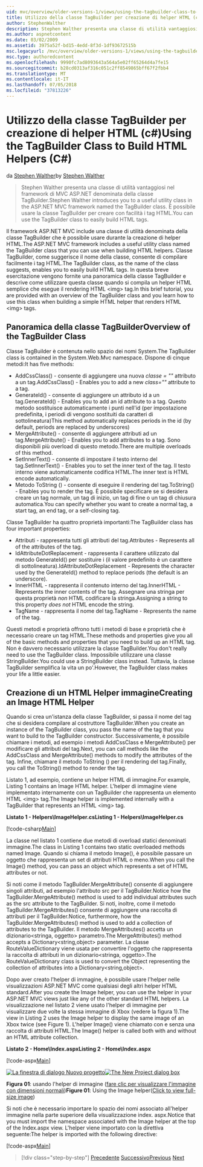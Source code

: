 ```yaml
---
uid: mvc/overview/older-versions-1/views/using-the-tagbuilder-class-to-build-html-helpers-cs
title: Utilizzo della classe TagBuilder per creazione di helper HTML (c#) | Microsoft Docs
author: StephenWalther
description: Stephen Walther presenta una classe di utilità vantaggiosi nel framework di MVC ASP.NET denominata della classe TagBuilder. È possibile utilizzare facilmente la classe TagBuilder per...
ms.author: aspnetcontent
ms.date: 03/02/2009
ms.assetid: 3975a52f-bd15-4edd-8f3d-1df93672515b
msc.legacyurl: /mvc/overview/older-versions-1/views/using-the-tagbuilder-class-to-build-html-helpers-cs
msc.type: authoredcontent
ms.openlocfilehash: 9990fc7ad8093643a564a5e02ff65264d4a7fe15
ms.sourcegitcommit: b28cd0313af316c051c2ff8549865bff67f2fbb4
ms.translationtype: MT
ms.contentlocale: it-IT
ms.lasthandoff: 07/05/2018
ms.locfileid: "37813226"
---
```

<a name="using-the-tagbuilder-class-to-build-html-helpers-c"></a><span data-ttu-id="72ec6-104">Utilizzo della classe TagBuilder per creazione di helper HTML (c#)</span><span class="sxs-lookup"><span data-stu-id="72ec6-104">Using the TagBuilder Class to Build HTML Helpers (C#)</span></span>
====================
<span data-ttu-id="72ec6-105">da [Stephen Walther](https://github.com/StephenWalther)</span><span class="sxs-lookup"><span data-stu-id="72ec6-105">by [Stephen Walther](https://github.com/StephenWalther)</span></span>

> <span data-ttu-id="72ec6-106">Stephen Walther presenta una classe di utilità vantaggiosi nel framework di MVC ASP.NET denominata della classe TagBuilder.</span><span class="sxs-lookup"><span data-stu-id="72ec6-106">Stephen Walther introduces you to a useful utility class in the ASP.NET MVC framework named the TagBuilder class.</span></span> <span data-ttu-id="72ec6-107">È possibile usare la classe TagBuilder per creare con facilità i tag HTML.</span><span class="sxs-lookup"><span data-stu-id="72ec6-107">You can use the TagBuilder class to easily build HTML tags.</span></span>


<span data-ttu-id="72ec6-108">Il framework ASP.NET MVC include una classe di utilità denominata della classe TagBuilder che è possibile usare durante la creazione di helper HTML.</span><span class="sxs-lookup"><span data-stu-id="72ec6-108">The ASP.NET MVC framework includes a useful utility class named the TagBuilder class that you can use when building HTML helpers.</span></span> <span data-ttu-id="72ec6-109">Classe TagBuilder, come suggerisce il nome della classe, consente di compilare facilmente i tag HTML.</span><span class="sxs-lookup"><span data-stu-id="72ec6-109">The TagBuilder class, as the name of the class suggests, enables you to easily build HTML tags.</span></span> <span data-ttu-id="72ec6-110">In questa breve esercitazione vengono fornite una panoramica della classe TagBuilder e descrive come utilizzare questa classe quando si compila un helper HTML semplice che esegue il rendering HTML &lt;img&gt; tag.</span><span class="sxs-lookup"><span data-stu-id="72ec6-110">In this brief tutorial, you are provided with an overview of the TagBuilder class and you learn how to use this class when building a simple HTML helper that renders HTML &lt;img&gt; tags.</span></span>

## <a name="overview-of-the-tagbuilder-class"></a><span data-ttu-id="72ec6-111">Panoramica della classe TagBuilder</span><span class="sxs-lookup"><span data-stu-id="72ec6-111">Overview of the TagBuilder Class</span></span>

<span data-ttu-id="72ec6-112">Classe TagBuilder è contenuta nello spazio dei nomi System.</span><span class="sxs-lookup"><span data-stu-id="72ec6-112">The TagBuilder class is contained in the System.Web.Mvc namespace.</span></span> <span data-ttu-id="72ec6-113">Dispone di cinque metodi:</span><span class="sxs-lookup"><span data-stu-id="72ec6-113">It has five methods:</span></span>

- <span data-ttu-id="72ec6-114">AddCssClass() - consente di aggiungere una nuova *classe = ""* attributo a un tag.</span><span class="sxs-lookup"><span data-stu-id="72ec6-114">AddCssClass() - Enables you to add a new *class=""* attribute to a tag.</span></span>
- <span data-ttu-id="72ec6-115">GenerateId() - consente di aggiungere un attributo id a un tag.</span><span class="sxs-lookup"><span data-stu-id="72ec6-115">GenerateId() - Enables you to add an id attribute to a tag.</span></span> <span data-ttu-id="72ec6-116">Questo metodo sostituisce automaticamente i punti nell'id (per impostazione predefinita, i periodi di vengono sostituiti da caratteri di sottolineatura)</span><span class="sxs-lookup"><span data-stu-id="72ec6-116">This method automatically replaces periods in the id (by default, periods are replaced by underscores)</span></span>
- <span data-ttu-id="72ec6-117">MergeAttribute() - consente di aggiungere attributi ad un tag.</span><span class="sxs-lookup"><span data-stu-id="72ec6-117">MergeAttribute() - Enables you to add attributes to a tag.</span></span> <span data-ttu-id="72ec6-118">Sono disponibili più overload di questo metodo.</span><span class="sxs-lookup"><span data-stu-id="72ec6-118">There are multiple overloads of this method.</span></span>
- <span data-ttu-id="72ec6-119">SetInnerText() - consente di impostare il testo interno del tag.</span><span class="sxs-lookup"><span data-stu-id="72ec6-119">SetInnerText() - Enables you to set the inner text of the tag.</span></span> <span data-ttu-id="72ec6-120">Il testo interno viene automaticamente codifica HTML.</span><span class="sxs-lookup"><span data-stu-id="72ec6-120">The inner text is HTML encode automatically.</span></span>
- <span data-ttu-id="72ec6-121">Metodo ToString () - consente di eseguire il rendering del tag.</span><span class="sxs-lookup"><span data-stu-id="72ec6-121">ToString() - Enables you to render the tag.</span></span> <span data-ttu-id="72ec6-122">È possibile specificare se si desidera creare un tag normale, un tag di inizio, un tag di fine o un tag di chiusura automatica.</span><span class="sxs-lookup"><span data-stu-id="72ec6-122">You can specify whether you want to create a normal tag, a start tag, an end tag, or a self-closing tag.</span></span>
  

<span data-ttu-id="72ec6-123">Classe TagBuilder ha quattro proprietà importanti:</span><span class="sxs-lookup"><span data-stu-id="72ec6-123">The TagBuilder class has four important properties:</span></span>

- <span data-ttu-id="72ec6-124">Attributi - rappresenta tutti gli attributi del tag.</span><span class="sxs-lookup"><span data-stu-id="72ec6-124">Attributes - Represents all of the attributes of the tag.</span></span>
- <span data-ttu-id="72ec6-125">IdAttributeDotReplacement - rappresenta il carattere utilizzato dal metodo GenerateId() per sostituire i (il valore predefinito è un carattere di sottolineatura).</span><span class="sxs-lookup"><span data-stu-id="72ec6-125">IdAttributeDotReplacement - Represents the character used by the GenerateId() method to replace periods (the default is an underscore).</span></span>
- <span data-ttu-id="72ec6-126">InnerHTML - rappresenta il contenuto interno del tag.</span><span class="sxs-lookup"><span data-stu-id="72ec6-126">InnerHTML - Represents the inner contents of the tag.</span></span> <span data-ttu-id="72ec6-127">Assegnare una stringa per questa proprietà *non* HTML codificare la stringa.</span><span class="sxs-lookup"><span data-stu-id="72ec6-127">Assigning a string to this property *does not* HTML encode the string.</span></span>
- <span data-ttu-id="72ec6-128">TagName - rappresenta il nome del tag.</span><span class="sxs-lookup"><span data-stu-id="72ec6-128">TagName - Represents the name of the tag.</span></span>

<span data-ttu-id="72ec6-129">Questi metodi e proprietà offrono tutti i metodi di base e proprietà che è necessario creare un tag HTML.</span><span class="sxs-lookup"><span data-stu-id="72ec6-129">These methods and properties give you all of the basic methods and properties that you need to build up an HTML tag.</span></span> <span data-ttu-id="72ec6-130">Non è davvero necessario utilizzare la classe TagBuilder.</span><span class="sxs-lookup"><span data-stu-id="72ec6-130">You don't really need to use the TagBuilder class.</span></span> <span data-ttu-id="72ec6-131">Impossibile utilizzare una classe StringBuilder.</span><span class="sxs-lookup"><span data-stu-id="72ec6-131">You could use a StringBuilder class instead.</span></span> <span data-ttu-id="72ec6-132">Tuttavia, la classe TagBuilder semplifica la vita un po'.</span><span class="sxs-lookup"><span data-stu-id="72ec6-132">However, the TagBuilder class makes your life a little easier.</span></span>

## <a name="creating-an-image-html-helper"></a><span data-ttu-id="72ec6-133">Creazione di un HTML Helper immagine</span><span class="sxs-lookup"><span data-stu-id="72ec6-133">Creating an Image HTML Helper</span></span>

<span data-ttu-id="72ec6-134">Quando si crea un'istanza della classe TagBuilder, si passa il nome del tag che si desidera compilare al costruttore TagBuilder.</span><span class="sxs-lookup"><span data-stu-id="72ec6-134">When you create an instance of the TagBuilder class, you pass the name of the tag that you want to build to the TagBuilder constructor.</span></span> <span data-ttu-id="72ec6-135">Successivamente, è possibile chiamare i metodi, ad esempio i metodi AddCssClass e MergeAttribute() per modificare gli attributi del tag.</span><span class="sxs-lookup"><span data-stu-id="72ec6-135">Next, you can call methods like the AddCssClass and MergeAttribute() methods to modify the attributes of the tag.</span></span> <span data-ttu-id="72ec6-136">Infine, chiamare il metodo ToString () per il rendering del tag.</span><span class="sxs-lookup"><span data-stu-id="72ec6-136">Finally, you call the ToString() method to render the tag.</span></span>

<span data-ttu-id="72ec6-137">Listato 1, ad esempio, contiene un helper HTML di immagine.</span><span class="sxs-lookup"><span data-stu-id="72ec6-137">For example, Listing 1 contains an Image HTML helper.</span></span> <span data-ttu-id="72ec6-138">L'helper di immagine viene implementato internamente con un TagBuilder che rappresenta un elemento HTML &lt;img&gt; tag.</span><span class="sxs-lookup"><span data-stu-id="72ec6-138">The Image helper is implemented internally with a TagBuilder that represents an HTML &lt;img&gt; tag.</span></span>

<span data-ttu-id="72ec6-139">**Listato 1 - Helpers\ImageHelper.cs**</span><span class="sxs-lookup"><span data-stu-id="72ec6-139">**Listing 1 - Helpers\ImageHelper.cs**</span></span>

[!code-csharp[Main](using-the-tagbuilder-class-to-build-html-helpers-cs/samples/sample1.cs)]

<span data-ttu-id="72ec6-140">La classe nel listato 1 contiene due metodi di overload statici denominati immagine.</span><span class="sxs-lookup"><span data-stu-id="72ec6-140">The class in Listing 1 contains two static overloaded methods named Image.</span></span> <span data-ttu-id="72ec6-141">Quando si chiama il metodo Image(), è possibile passare un oggetto che rappresenta un set di attributi HTML o meno.</span><span class="sxs-lookup"><span data-stu-id="72ec6-141">When you call the Image() method, you can pass an object which represents a set of HTML attributes or not.</span></span>

<span data-ttu-id="72ec6-142">Si noti come il metodo TagBuilder.MergeAttribute() consente di aggiungere singoli attributi, ad esempio l'attributo src per il TagBuilder.</span><span class="sxs-lookup"><span data-stu-id="72ec6-142">Notice how the TagBuilder.MergeAttribute() method is used to add individual attributes such as the src attribute to the TagBuilder.</span></span> <span data-ttu-id="72ec6-143">Si noti, inoltre, come il metodo TagBuilder.MergeAttributes() consente di aggiungere una raccolta di attributi per il TagBuilder.</span><span class="sxs-lookup"><span data-stu-id="72ec6-143">Notice, furthermore, how the TagBuilder.MergeAttributes() method is used to add a collection of attributes to the TagBuilder.</span></span> <span data-ttu-id="72ec6-144">Il metodo MergeAttributes() accetta un dizionario&lt;stringa, oggetto&gt; parametro.</span><span class="sxs-lookup"><span data-stu-id="72ec6-144">The MergeAttributes() method accepts a Dictionary&lt;string,object&gt; parameter.</span></span> <span data-ttu-id="72ec6-145">La classe RouteValueDictionary viene usata per convertire l'oggetto che rappresenta la raccolta di attributi in un dizionario&lt;stringa, oggetto&gt;.</span><span class="sxs-lookup"><span data-stu-id="72ec6-145">The RouteValueDictionary class is used to convert the Object representing the collection of attributes into a Dictionary&lt;string,object&gt;.</span></span>

<span data-ttu-id="72ec6-146">Dopo aver creato l'helper di immagine, è possibile usare l'helper nelle visualizzazioni ASP.NET MVC come qualsiasi degli altri helper HTML standard.</span><span class="sxs-lookup"><span data-stu-id="72ec6-146">After you create the Image helper, you can use the helper in your ASP.NET MVC views just like any of the other standard HTML helpers.</span></span> <span data-ttu-id="72ec6-147">La visualizzazione nel listato 2 viene usato l'helper di immagine per visualizzare due volte la stessa immagine di Xbox (vedere la figura 1).</span><span class="sxs-lookup"><span data-stu-id="72ec6-147">The view in Listing 2 uses the Image helper to display the same image of an Xbox twice (see Figure 1).</span></span> <span data-ttu-id="72ec6-148">L'helper Image() viene chiamato con e senza una raccolta di attributi HTML.</span><span class="sxs-lookup"><span data-stu-id="72ec6-148">The Image() helper is called both with and without an HTML attribute collection.</span></span>

<span data-ttu-id="72ec6-149">**Listato 2 - Home\Index.aspx**</span><span class="sxs-lookup"><span data-stu-id="72ec6-149">**Listing 2 - Home\Index.aspx**</span></span>

[!code-aspx[Main](using-the-tagbuilder-class-to-build-html-helpers-cs/samples/sample2.aspx)]


<span data-ttu-id="72ec6-150">[![La finestra di dialogo Nuovo progetto](using-the-tagbuilder-class-to-build-html-helpers-cs/_static/image1.jpg)](using-the-tagbuilder-class-to-build-html-helpers-cs/_static/image1.png)</span><span class="sxs-lookup"><span data-stu-id="72ec6-150">[![The New Project dialog box](using-the-tagbuilder-class-to-build-html-helpers-cs/_static/image1.jpg)](using-the-tagbuilder-class-to-build-html-helpers-cs/_static/image1.png)</span></span>

<span data-ttu-id="72ec6-151">**Figura 01**: usando l'helper di immagine ([fare clic per visualizzare l'immagine con dimensioni normali](using-the-tagbuilder-class-to-build-html-helpers-cs/_static/image2.png))</span><span class="sxs-lookup"><span data-stu-id="72ec6-151">**Figure 01**: Using the Image helper([Click to view full-size image](using-the-tagbuilder-class-to-build-html-helpers-cs/_static/image2.png))</span></span>


<span data-ttu-id="72ec6-152">Si noti che è necessario importare lo spazio dei nomi associato all'helper immagine nella parte superiore della visualizzazione index. aspx.</span><span class="sxs-lookup"><span data-stu-id="72ec6-152">Notice that you must import the namespace associated with the Image helper at the top of the Index.aspx view.</span></span> <span data-ttu-id="72ec6-153">L'helper viene importato con la direttiva seguente:</span><span class="sxs-lookup"><span data-stu-id="72ec6-153">The helper is imported with the following directive:</span></span>

[!code-aspx[Main](using-the-tagbuilder-class-to-build-html-helpers-cs/samples/sample3.aspx)]

> [!div class="step-by-step"]
> <span data-ttu-id="72ec6-154">[Precedente](creating-custom-html-helpers-cs.md)
> [Successivo](creating-page-layouts-with-view-master-pages-cs.md)</span><span class="sxs-lookup"><span data-stu-id="72ec6-154">[Previous](creating-custom-html-helpers-cs.md)
[Next](creating-page-layouts-with-view-master-pages-cs.md)</span></span>
